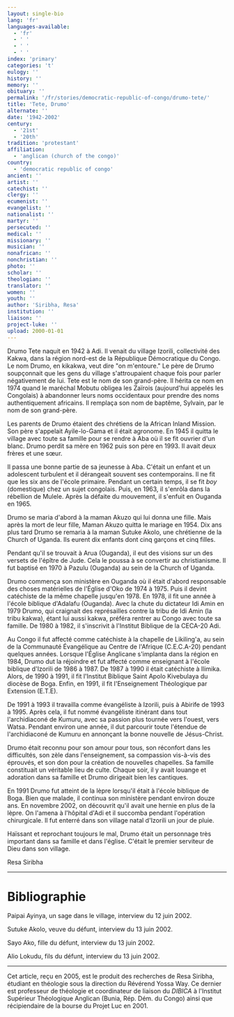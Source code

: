 ```yaml
---
layout: single-bio
lang: 'fr'
languages-available:
  - 'fr'
  - ' '
  - ' '
  - ' '
index: 'primary'
categories: 't'
eulogy: ''
history: ''
memory: ''
obituary: ''
permalink: '/fr/stories/democratic-republic-of-congo/drumo-tete/'
title: 'Tete, Drumo'
alternate: ''
date: '1942-2002'
century:
  - '21st'
  - '20th'
tradition: 'protestant'
affiliation:
  - 'anglican (church of the congo)'
country:
  - 'democratic republic of congo'
ancient: ''
artist: ''
catechist: ''
clergy: ''
ecumenist: ''
evangelist: ''
nationalist: ''
martyr: ''
persecuted: ''
medical: ''
missionary: ''
musician: ''
nonafrican: ''
nonchristian: ''
photo: ''
scholar: ''
theologian: ''
translator: ''
women: ''
youth: ''
author: 'Siribha, Resa'
institution: ''
liaison: ''
project-luke: ''
upload: 2000-01-01
---
```



Drumo Tete naquit en 1942 à Adi. Il venait du village Izorili, collectivité des Kakwa, dans la région nord-est de la République Démocratique du Congo. Le nom Drumo, en kikakwa, veut dire "on m'entoure." Le père de Drumo soupçonnait que les gens du village s'attroupaient chaque fois pour parler négativement de lui. Tete est le nom de son grand-père. Il hérita ce nom en 1974 quand le maréchal Mobutu obligea les Zaïrois (aujourd'hui appelés les Congolais) à abandonner leurs noms occidentaux pour prendre des noms authentiquement africains. Il remplaça son nom de baptême, Sylvain, par le nom de son grand-père.

Les parents de Drumo étaient des chrétiens de la African Inland Mission. Son père s'appelait Ayile-lo-Gama et il était agronome. En 1945 il quitta le village avec toute sa famille pour se rendre à Aba où il se fit ouvrier d'un blanc. Drumo perdit sa mère en 1962 puis son père en 1993. Il avait deux frères et une sœur.

Il passa une bonne partie de sa jeunesse à Aba. C'était un enfant et un adolescent turbulent et il dérangeait souvent ses contemporains. Il ne fit que les six ans de l'école primaire. Pendant un certain temps, il se fit *boy* (domestique) chez un sujet congolais. Puis, en 1963, il s'enrôla dans la rébellion de Mulele. Après la défaite du mouvement, il s'enfuit en Ouganda en 1965.

Drumo se maria d'abord à la maman Akuzo qui lui donna une fille. Mais après la mort de leur fille, Maman Akuzo quitta le mariage en 1954. Dix ans plus tard Drumo se remaria à la maman Sutuke Akolo, une chrétienne de la Church of Uganda. Ils eurent dix enfants dont cinq garçons et cinq filles.

Pendant qu'il se trouvait à Arua (Ouganda), il eut des visions sur un des versets de l'épître de Jude. Cela le poussa à se convertir au christianisme. Il fut baptisé en 1970 à Pazulu (Ouganda) au sein de la Church of Uganda.

Drumo commença son ministère en Ouganda où il était d'abord responsable des choses matérielles de l'Église d'Oko de 1974 à 1975. Puis il devint catéchiste de la même chapelle jusqu'en 1978. En 1978, il fit une année à l'école biblique d'Adalafu (Ouganda). Avec la chute du dictateur Idi Amin en 1979 Drumo, qui craignait des représailles contre la tribu de Idi Amin (la tribu kakwa), étant lui aussi kakwa, préféra rentrer au Congo avec toute sa famille. De 1980 à 1982, il s'inscrivit à l'Institut Biblique de la CECA-20 Adi.

Au Congo il fut affecté comme catéchiste à la chapelle de Likiling'a, au sein de la Communauté Évangélique au Centre de l'Afrique (C.E.C.A-20) pendant quelques années. Lorsque l'Église Anglicane s'implanta dans la région en 1984, Drumo dut la réjoindre et fut affecté comme enseignant à l'école biblique d'Izorili de 1986 à 1987. De 1987 à 1990 il était catéchiste à Ilimika. Alors, de 1990 à 1991, il fit l'Institut Biblique Saint Apolo Kivebulaya du diocèse de Boga. Enfin, en 1991, il fit l'Enseignement Théologique par Extension (E.T.E).

De 1991 à 1993 il travailla comme évangéliste à Izorili, puis à Abirife de 1993 à 1995. Après cela, il fut nommé évangéliste itinérant dans tout l'archidiaconé de Kumuru, avec sa passion plus tournée vers l'ouest, vers Watsa. Pendant environ une année, il dut parcourir toute l'étendue de l'archidiaconé de Kumuru en annonçant la bonne nouvelle de Jésus-Christ.

Drumo était reconnu pour son amour pour tous, son réconfort dans les difficultés, son zèle dans l'enseignement, sa compassion vis-à-vis des éprouvés, et son don pour la création de nouvelles chapelles. Sa famille constituait un véritable lieu de culte. Chaque soir, il y avait louange et adoration dans sa famille et Drumo dirigeait bien les cantiques.

En 1991 Drumo fut atteint de la lèpre lorsqu'il était à l'école biblique de Boga. Bien que malade, il continua son ministère pendant environ douze ans. En novembre 2002, on découvrit qu'il avait une hernie en plus de la lèpre. On l'amena à l'hôpital d'Adi et il succomba pendant l'opération chirurgicale. Il fut enterré dans son village natal d'Izorili un jour de pluie.

Haïssant et reprochant toujours le mal, Drumo était un personnage très important dans sa famille et dans l'église. C'était le premier serviteur de Dieu dans son village.

Resa Siribha

---

# Bibliographie

Paipai Ayinya, un sage dans le village, interview du 12 juin 2002.

Sutuke Akolo, veuve du défunt, interview du 13 juin 2002.

Sayo Ako, fille du défunt, interview du 13 juin 2002.

Alio Lokudu, fils du défunt, interview du 13 juin 2002.

---

Cet article, re&ccedil;u en 2005, est le produit des recherches de Resa Siribha, &eacute;tudiant en th&eacute;ologie sous la direction du R&eacute;v&eacute;rend Yossa Way.  Ce dernier est professeur de th&eacute;ologie et coordinateur de liaison du *DIBICA* &agrave; l'Institut Sup&eacute;rieur Th&eacute;ologique Anglican (Bunia, R&eacute;p. D&eacute;m. du Congo) ainsi que r&eacute;cipiendaire de la bourse du Projet Luc en 2001.